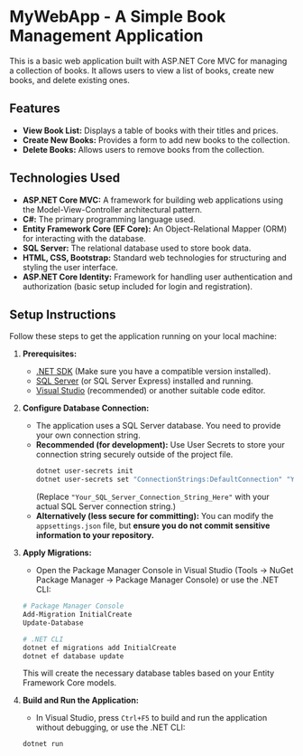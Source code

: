 # MyWebApp - A Simple Book Management Application

This is a basic web application built with ASP.NET Core MVC for managing a collection of books. It allows users to view a list of books, create new books, and delete existing ones.

## Features

* **View Book List:** Displays a table of books with their titles and prices.
* **Create New Books:** Provides a form to add new books to the collection.
* **Delete Books:** Allows users to remove books from the collection.

## Technologies Used

* **ASP.NET Core MVC:** A framework for building web applications using the Model-View-Controller architectural pattern.
* **C#:** The primary programming language used.
* **Entity Framework Core (EF Core):** An Object-Relational Mapper (ORM) for interacting with the database.
* **SQL Server:** The relational database used to store book data.
* **HTML, CSS, Bootstrap:** Standard web technologies for structuring and styling the user interface.
* **ASP.NET Core Identity:** Framework for handling user authentication and authorization (basic setup included for login and registration).

## Setup Instructions

Follow these steps to get the application running on your local machine:

1.  **Prerequisites:**
    * [.NET SDK](https://dotnet.microsoft.com/download) (Make sure you have a compatible version installed).
    * [SQL Server](https://www.microsoft.com/sql-server/sql-server-downloads) (or SQL Server Express) installed and running.
    * [Visual Studio](https://visualstudio.microsoft.com/downloads/) (recommended) or another suitable code editor.

2.  **Configure Database Connection:**
    * The application uses a SQL Server database. You need to provide your own connection string.
    * **Recommended (for development):** Use User Secrets to store your connection string securely outside of the project file.
        ```bash
        dotnet user-secrets init
        dotnet user-secrets set "ConnectionStrings:DefaultConnection" "Your_SQL_Server_Connection_String_Here"
        ```
        (Replace `"Your_SQL_Server_Connection_String_Here"` with your actual SQL Server connection string.)
    * **Alternatively (less secure for committing):** You can modify the `appsettings.json` file, but **ensure you do not commit sensitive information to your repository.**

3.  **Apply Migrations:**
    * Open the Package Manager Console in Visual Studio (Tools -> NuGet Package Manager -> Package Manager Console) or use the .NET CLI:
    ```powershell
    # Package Manager Console
    Add-Migration InitialCreate
    Update-Database
    ```
    ```bash
    # .NET CLI
    dotnet ef migrations add InitialCreate
    dotnet ef database update
    ```
    This will create the necessary database tables based on your Entity Framework Core models.

4.  **Build and Run the Application:**
    * In Visual Studio, press `Ctrl+F5` to build and run the application without debugging, or use the .NET CLI:
    ```bash
    dotnet run
    ```
